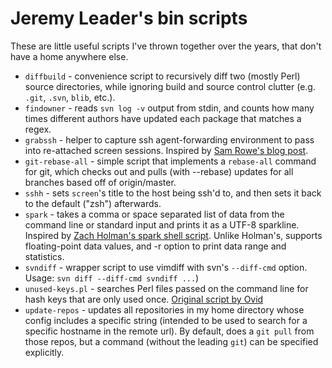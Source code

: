 # Jeremy Leader's bin scripts #

These are little useful scripts I've thrown together over the years, that don't
have a home anywhere else.

* `diffbuild` - convenience script to recursively diff two (mostly
    Perl) source directories, while ignoring build and source control
    clutter (e.g. `.git`, `.svn`, `blib`, etc.).
* `findowner` - reads `svn log -v` output from stdin, and counts how many times
    different authors have updated each package that matches a regex.
* `grabssh` - helper to capture ssh agent-forwarding environment to pass
    into re-attached screen sessions. Inspired by
    [Sam Rowe's blog post][samrowe].
* `git-rebase-all` - simple script that implements a `rebase-all` command for
    git, which checks out and pulls (with --rebase) updates for all branches
    based off of origin/master.
* `sshh` - sets `screen`'s title to the host being ssh'd to, and then
    sets it back to the default ("zsh") afterwards.
* `spark` - takes a comma or space separated list of data from the
    command line or standard input and prints it as a UTF-8 sparkline.
    Inspired by [Zach Holman's spark shell script][holmanspark].
    Unlike Holman's, supports floating-point data values, and -r
    option to print data range and statistics.
* `svndiff` - wrapper script to use vimdiff with svn's `--diff-cmd` option.
    Usage: `svn diff --diff-cmd svndiff ...`)
* `unused-keys.pl` - searches Perl files passed on the command line for
    hash keys that are only used once. [Original script by Ovid][ovid]
* `update-repos` - updates all repositories in my home directory whose config
    includes a specific string (intended to be used to search for a specific
    hostname in the remote url). By default, does a `git pull` from those
    repos, but a command (without the leading `git`) can be specified
    explicitly.

[samrowe]: http://samrowe.com/wordpress/ssh-agent-and-gnu-screen/
[holmanspark]: https://github.com/holman/spark
[ovid]: http://blogs.perl.org/users/ovid/2011/03/80-hacks.html
